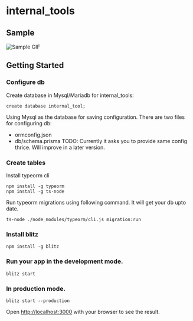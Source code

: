 # internal_tools

## Sample

![Sample GIF](https://media.giphy.com/media/S6l588aDav7M3nkO0U/giphy.gif)

## Getting Started

### Configure db

Create database in Mysql/Mariadb for internal_tools:

```
create database internal_tool;
```

Using Mysql as the database for saving configuration. There are two files for configuring db:

- ormconfig.json
- db/schema.prisma
  TODO: Currently it asks you to provide same config thrice. Will improve in a later version.

### Create tables

Install typeorm cli

```
npm install -g typeorm
npm install -g ts-node
```

Run typeorm migrations using following command. It will get your db upto date.

```
ts-node ./node_modules/typeorm/cli.js migration:run
```

### Install blitz
```
npm install -g blitz
```

### Run your app in the development mode.

```
blitz start
```

### In production mode.

```
blitz start --production
```

Open [http://localhost:3000](http://localhost:3000) with your browser to see the result.
